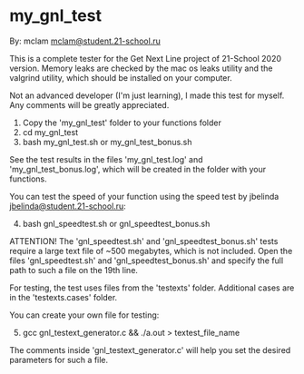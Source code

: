 # my_gnl_test
By: mclam <mclam@student.21-school.ru>

This is a complete tester for the Get Next Line project of 21-School 2020 version.
Memory leaks are checked by the mac os leaks utility and the valgrind utility, which should be installed on your computer.

Not an advanced developer (I'm just learning), I made this test for myself. Any comments will be greatly appreciated.

1. Copy the 'my_gnl_test' folder to your functions folder
2. cd my_gnl_test
3. bash my_gnl_test.sh or my_gnl_test_bonus.sh

See the test results in the files 'my_gnl_test.log' and 'my_gnl_test_bonus.log', which will be created in the folder with your functions.

You can test the speed of your function using the speed test by jbelinda <jbelinda@student.21-school.ru>:

4. bash gnl_speedtest.sh or gnl_speedtest_bonus.sh

ATTENTION! The 'gnl_speedtest.sh' and 'gnl_speedtest_bonus.sh' tests require a large text file of ~500 megabytes, which is not included. Open the files 'gnl_speedtest.sh' and 'gnl_speedtest_bonus.sh' and specify the full path to such a file on the 19th line.

For testing, the test uses files from the 'testexts' folder. Additional cases are in the 'testexts.cases' folder.

You can create your own file for testing:

5. gcc gnl_testext_generator.c && ./a.out > textest_file_name

The comments inside 'gnl_testext_generator.c' will help you set the desired parameters for such a file.
